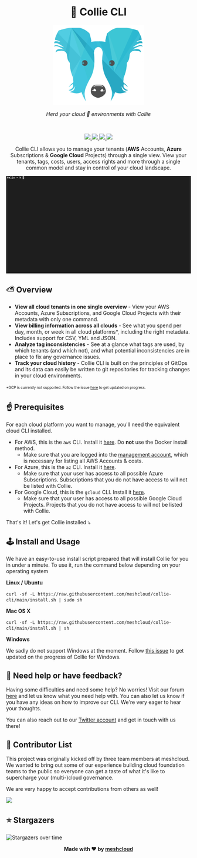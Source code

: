 <h1 align="center">🐶 Collie CLI</h1>

<p align="center">
  <img src="/.github/collie-logo-blue.png" width="250">
</p>

<p align="center">
  <i>Herd your cloud 🐑 environments with Collie</i>
</p>
<br>
  
<p align="center">
  <a href="/">
    <img src="https://github.com/meshcloud/collie-cli/actions/workflows/build.yml/badge.svg">
  </a>
  <a href="/">
    <img src="https://img.shields.io/badge/maintained-true-green">
  </a>
  <a href="/">
    <img src="https://img.shields.io/github/license/meshcloud/collie-cli">
  </a>
  <a href="/">
    <img src="https://img.shields.io/github/v/release/meshcloud/collie-cli?sort=semver">
  </a>
</p>

<p align="center">
    Collie CLI allows you to manage your tenants (<b>AWS</b> Accounts, <b>Azure</b> Subscriptions & <b>Google Cloud</b> Projects) through a single view.
    View your tenants, tags, costs, users, access rights and more through a single common model and stay in control of your cloud landscape.
</p>

<img align="center" src="/.github/collie-demo.gif">

## ⛅️ Overview

- **View all cloud tenants in one single overview** - View your AWS Accounts, Azure Subscriptions, and Google Cloud Projects with their metadata with only one command.
- **View billing information across all clouds** - See what you spend per day, month, or week in all cloud platforms*, including the right metadata. Includes support for CSV, YML and JSON.
- **Analyze tag inconsistencies** - See at a glance what tags are used, by which tenants (and which not), and what potential inconsistencies are in place to fix any governance issues.
- **Track your cloud history** - Collie CLI is built on the principles of GitOps and its data can easily be written to git repositories for tracking changes in your cloud environments.

<sup><sub>*GCP is currently not supported. Follow the issue [here](https://github.com/meshcloud/collie-cli/issues/17) to get updated on progress.</sub></sup>

## ☝️ Prerequisites

For each cloud platform you want to manage, you'll need the equivalent cloud CLI installed. 

- For AWS, this is the `aws` CLI. Install it [here](https://docs.aws.amazon.com/cli/latest/userguide/install-cliv2.html). Do **not** use the Docker install method.
    - Make sure that you are logged into the [management account](https://docs.aws.amazon.com/organizations/latest/userguide/orgs_getting-started_concepts.html), which is necessary for listing all AWS Accounts & costs.
- For Azure, this is the `az` CLI. Install it [here](https://docs.microsoft.com/en-us/cli/azure/install-azure-cli).
    - Make sure that your user has access to all possible Azure Subscriptions. Subscriptions that you do not have access to will not be listed with Collie.
- For Google Cloud, this is the `gcloud` CLI. Install it [here](https://cloud.google.com/sdk/docs/quickstart).
    - Make sure that your user has access to all possible Google Cloud Projects. Projects that you do not have access to will not be listed with Collie.
    
That's it! Let's get Collie installed ⤵️


## 🕹 Install and Usage

We have an easy-to-use install script prepared that will install Collie for you in under a minute. To use it, run the command below depending on your operating system

**Linux / Ubuntu**

```
curl -sf -L https://raw.githubusercontent.com/meshcloud/collie-cli/main/install.sh | sudo sh
```

**Mac OS X**

```
curl -sf -L https://raw.githubusercontent.com/meshcloud/collie-cli/main/install.sh | sh
```

**Windows**

We sadly do not support Windows at the moment. Follow [this issue](https://github.com/meshcloud/collie-cli/issues/2) to get updated on the progress of Collie for Windows.


## 👋 Need help or have feedback?

Having some difficulties and need some help? No worries! Visit our forum [here](https://github.com/meshcloud/collie-cli/discussions) and let us know what you need help with. You can also let us know if you have any ideas on how to improve our CLI. We're very eager to hear your thoughts.

You can also reach out to our [Twitter account](https://twitter.com/meshstack) and get in touch with us there!

## 🙋‍ Contributor List

This project was originally kicked off by three team members at meshcloud.
We wanted to bring out some of our experience building cloud foundation teams to the public so everyone
can get a taste of what it's like to supercharge your (multi-)cloud governance.

We are very happy to accept contributions from others as well!

<a href="https://github.com/meshcloud/collie-cli/graphs/contributors">
  <img src="https://contrib.rocks/image?repo=meshcloud/collie-cli" />
</a>

## ⭐️ Stargazers

<img src="https://starchart.cc/meshcloud/collie-cli.svg" alt="Stargazers over time" style="max-width: 100%">


<p align="center"><b>Made with ❤️ by <a href="https://meshcloud.io/?ref=gh-collie">meshcloud</a></b></p>
